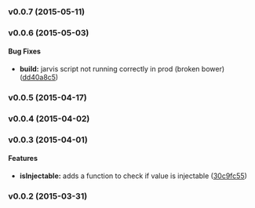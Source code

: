 <a name="v0.0.7"></a>
### v0.0.7 (2015-05-11)

<a name="v0.0.6"></a>
### v0.0.6 (2015-05-03)


#### Bug Fixes

* **build:** jarvis script not running correctly in prod (broken bower) ([dd40a8c5](git@github.com:cork-labs/ng.cork.util/commit/dd40a8c53ceefcf50c1a1dae10c282683da07c21))

<a name="v0.0.5"></a>
### v0.0.5 (2015-04-17)

<a name="v0.0.4"></a>
### v0.0.4 (2015-04-02)

<a name="v0.0.3"></a>
### v0.0.3 (2015-04-01)


#### Features

* **isInjectable:** adds a function to check if value is injectable ([30c9fc55](git@github.com:cork-labs/ng.cork.util/commit/30c9fc550e65cffbdd2145f63739382bf0570889))

<a name="v0.0.2"></a>
### v0.0.2 (2015-03-31)

